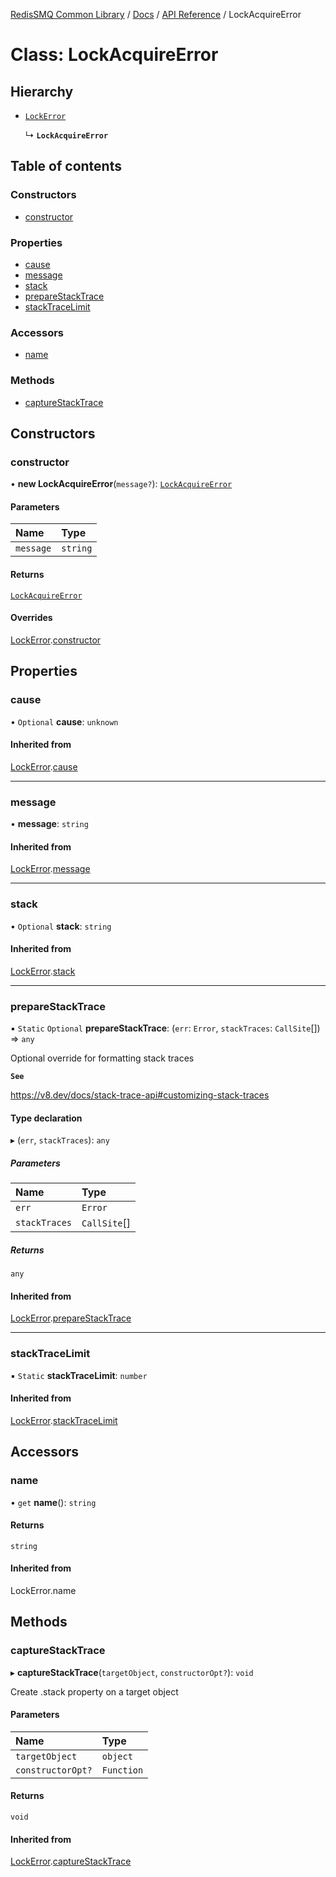 [RedisSMQ Common Library](../../../README.md) / [Docs](../../README.md) / [API Reference](../README.md) / LockAcquireError

# Class: LockAcquireError

## Hierarchy

- [`LockError`](LockError.md)

  ↳ **`LockAcquireError`**

## Table of contents

### Constructors

- [constructor](LockAcquireError.md#constructor)

### Properties

- [cause](LockAcquireError.md#cause)
- [message](LockAcquireError.md#message)
- [stack](LockAcquireError.md#stack)
- [prepareStackTrace](LockAcquireError.md#preparestacktrace)
- [stackTraceLimit](LockAcquireError.md#stacktracelimit)

### Accessors

- [name](LockAcquireError.md#name)

### Methods

- [captureStackTrace](LockAcquireError.md#capturestacktrace)

## Constructors

### constructor

• **new LockAcquireError**(`message?`): [`LockAcquireError`](LockAcquireError.md)

#### Parameters

| Name | Type |
| :------ | :------ |
| `message` | `string` |

#### Returns

[`LockAcquireError`](LockAcquireError.md)

#### Overrides

[LockError](LockError.md).[constructor](LockError.md#constructor)

## Properties

### cause

• `Optional` **cause**: `unknown`

#### Inherited from

[LockError](LockError.md).[cause](LockError.md#cause)

___

### message

• **message**: `string`

#### Inherited from

[LockError](LockError.md).[message](LockError.md#message)

___

### stack

• `Optional` **stack**: `string`

#### Inherited from

[LockError](LockError.md).[stack](LockError.md#stack)

___

### prepareStackTrace

▪ `Static` `Optional` **prepareStackTrace**: (`err`: `Error`, `stackTraces`: `CallSite`[]) => `any`

Optional override for formatting stack traces

**`See`**

https://v8.dev/docs/stack-trace-api#customizing-stack-traces

#### Type declaration

▸ (`err`, `stackTraces`): `any`

##### Parameters

| Name | Type |
| :------ | :------ |
| `err` | `Error` |
| `stackTraces` | `CallSite`[] |

##### Returns

`any`

#### Inherited from

[LockError](LockError.md).[prepareStackTrace](LockError.md#preparestacktrace)

___

### stackTraceLimit

▪ `Static` **stackTraceLimit**: `number`

#### Inherited from

[LockError](LockError.md).[stackTraceLimit](LockError.md#stacktracelimit)

## Accessors

### name

• `get` **name**(): `string`

#### Returns

`string`

#### Inherited from

LockError.name

## Methods

### captureStackTrace

▸ **captureStackTrace**(`targetObject`, `constructorOpt?`): `void`

Create .stack property on a target object

#### Parameters

| Name | Type |
| :------ | :------ |
| `targetObject` | `object` |
| `constructorOpt?` | `Function` |

#### Returns

`void`

#### Inherited from

[LockError](LockError.md).[captureStackTrace](LockError.md#capturestacktrace)
